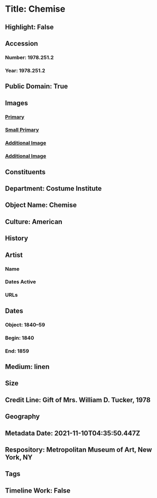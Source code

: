 # Title: Chemise
## Highlight: False
## Accession
### Number: 1978.251.2
### Year: 1978.251.2
## Public Domain: True
## Images
### [Primary](https://images.metmuseum.org/CRDImages/ci/original/1978.251.2_F.jpg)
### [Small Primary](https://images.metmuseum.org/CRDImages/ci/web-large/1978.251.2_F.jpg)
### [Additional Image](https://images.metmuseum.org/CRDImages/ci/original/1978.251.2_d.jpg)
### [Additional Image](https://images.metmuseum.org/CRDImages/ci/original/1978.251.2G.jpg)
## Constituents
## Department: Costume Institute
## Object Name: Chemise
## Culture: American
## History
## Artist
### Name
### Dates Active
### URLs
## Dates
### Object: 1840–59
### Begin: 1840
### End: 1859
## Medium: linen
## Size
## Credit Line: Gift of Mrs. William D. Tucker, 1978
## Geography
## Metadata Date: 2021-11-10T04:35:50.447Z
## Respository: Metropolitan Museum of Art, New York, NY
## Tags
## Timeline Work: False